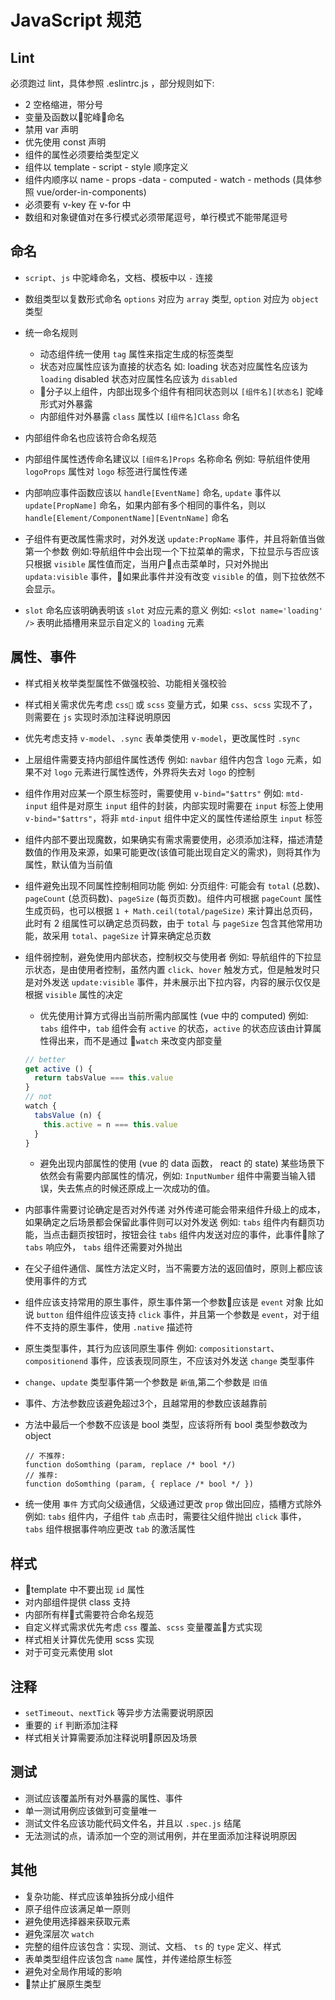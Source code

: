 # JavaScript 规范
## Lint
必须跑过 lint，具体参照 .eslintrc.js ，部分规则如下:
- 2 空格缩进，带分号
- 变量及函数以驼峰命名
- 禁用 var 声明
- 优先使用 const 声明
- 组件的属性必须要给类型定义
- 组件以 template - script - style 顺序定义
- 组件内顺序以 name - props -data - computed - watch - methods (具体参照 vue/order-in-components)
- 必须要有 v-key 在 v-for 中
- 数组和对象键值对在多行模式必须带尾逗号，单行模式不能带尾逗号

## 命名
- `script`、`js` 中驼峰命名，文档、模板中以 `-` 连接

- 数组类型以复数形式命名
  `options` 对应为 `array` 类型,
  `option` 对应为 `object` 类型

- 统一命名规则
  - 动态组件统一使用 `tag` 属性来指定生成的标签类型
  - 状态对应属性应该为直接的状态名
    如: loading 状态对应属性名应该为 `loading`
    disabled 状态对应属性名应该为 `disabled`
  - 分子以上组件，内部出现多个组件有相同状态则以 `[组件名][状态名]` 驼峰形式对外暴露
  - 内部组件对外暴露 `class` 属性以 `[组件名]Class` 命名

- 内部组件命名也应该符合命名规范

- 内部组件属性透传命名建议以 `[组件名]Props` 名称命名
  例如: 导航组件使用 `logoProps` 属性对 `logo` 标签进行属性传递

- 内部响应事件函数应该以 `handle[EventName]` 命名, `update` 事件以 `update[PropName]` 命名，如果内部有多个相同的事件名，则以`handle[Element/ComponentName][EventnName]` 命名

- 子组件有更改属性需求时，对外发送 `update:PropName` 事件，并且将新值当做第一个参数
  例如:导航组件中会出现一个下拉菜单的需求，下拉显示与否应该只根据 `visible` 属性值而定，当用户点击菜单时，只对外抛出 `updata:visible` 事件，如果此事件并没有改变 `visible` 的值，则下拉依然不会显示。

- `slot` 命名应该明确表明该 `slot` 对应元素的意义
  例如: `<slot name='loading' />` 表明此插槽用来显示自定义的 `loading` 元素

## 属性、事件
- 样式相关枚举类型属性不做强校验、功能相关强校验

- 样式相关需求优先考虑 `css` 或 `scss` 变量方式，如果 `css`、`scss` 实现不了，则需要在 `js` 实现时添加注释说明原因

- 优先考虑支持 `v-model`、`.sync`
  表单类使用 `v-model`，更改属性时 `.sync`

- 上层组件需要支持内部组件属性透传
  例如: `navbar` 组件内包含 `logo` 元素，如果不对 `logo` 元素进行属性透传，外界将失去对 `logo` 的控制

- 组件作用对应某一个原生标签时，需要使用 `v-bind="$attrs"`
  例如: `mtd-input` 组件是对原生 `input` 组件的封装，内部实现时需要在 `input` 标签上使用 `v-bind="$attrs"`，将非 `mtd-input` 组件中定义的属性传递给原生 `input` 标签

- 组件内部不要出现魔数，如果确实有需求需要使用，必须添加注释，描述清楚数值的作用及来源，如果可能更改(该值可能出现自定义的需求)，则将其作为属性，默认值为当前值

- 组件避免出现不同属性控制相同功能
  例如: 分页组件: 可能会有 `total` (总数)、 `pageCount` (总页码数)、`pageSize` (每页页数)。组件内可根据 `pageCount` 属性生成页码，也可以根据 `1 + Math.ceil(total/pageSize)` 来计算出总页码，此时有 2 组属性可以确定总页码数，由于 `total` 与 `pageSize` 包含其他常用功能，故采用 `total`、`pageSize` 计算来确定总页数

- 组件弱控制，避免使用内部状态，控制权交与使用者
  例如: 导航组件的下拉显示状态，是由使用者控制，虽然内置 `click`、`hover` 触发方式，但是触发时只是对外发送 `update:visible` 事件，并未展示出下拉内容，内容的展示仅仅是根据 `visible` 属性的决定

  - 优先使用计算方式得出当前所需内部属性 (vue 中的 computed)
  例如: `tabs` 组件中，`tab` 组件会有 `active` 的状态，`active` 的状态应该由计算属性得出来，而不是通过 `watch` 来改变内部变量
  ```javascript
  // better
  get active () {
    return tabsValue === this.value
  }
  // not
  watch {
    tabsValue (n) {
      this.active = n === this.value
    }
  }
  ```
  - 避免出现内部属性的使用 (vue 的 data 函数， react 的 state)
  某些场景下依然会有需要内部属性的情况，例如: `InputNumber` 组件中需要当输入错误，失去焦点的时候还原成上一次成功的值。

- 内部事件需要讨论确定是否对外传递
  对外传递可能会带来组件升级上的成本，如果确定之后场景都会保留此事件则可以对外发送
  例如:  `tabs` 组件内有翻页功能，当点击翻页按钮时，按钮会往 `tabs` 组件内发送对应的事件，此事件除了 `tabs` 响应外， `tabs` 组件还需要对外抛出

- 在父子组件通信、属性方法定义时，当不需要方法的返回值时，原则上都应该使用事件的方式

- 组件应该支持常用的原生事件，原生事件第一个参数应该是 `event` 对象
  比如说 `button` 组件组件应该支持 `click` 事件，并且第一个参数是 `event`，对于组件不支持的原生事件，使用 `.native` 描述符

- 原生类型事件，其行为应该同原生事件
  例如: `compositionstart`、`compositionend` 事件，应该表现同原生，不应该对外发送 `change` 类型事件

- `change`、`update` 类型事件第一个参数是 `新值`,第二个参数是 `旧值`

- 事件、方法参数应该避免超过3个，且越常用的参数应该越靠前

- 方法中最后一个参数不应该是 bool 类型，应该将所有 bool 类型参数改为 object
  ```
  // 不推荐:
  function doSomthing (param, replace /* bool */)
  // 推荐:
  function doSomthing (param, { replace /* bool */ })
  ```

- 统一使用 `事件` 方式向父级通信，父级通过更改 `prop` 做出回应，插槽方式除外
  例如: `tabs` 组件内，子组件 `tab` 点击时，需要往父组件抛出 `click` 事件， `tabs` 组件根据事件响应更改 `tab` 的激活属性

## 样式
- template 中不要出现 `id` 属性
- 对内部组件提供 class 支持
- 内部所有样式需要符合命名规范
- 自定义样式需求优先考虑 `css` 覆盖、`scss` 变量覆盖方式实现
- 样式相关计算优先使用 scss 实现
- 对于可变元素使用 slot

## 注释
- `setTimeout`、`nextTick` 等异步方法需要说明原因
- 重要的 `if` 判断添加注释
- 样式相关计算需要添加注释说明原因及场景

## 测试
- 测试应该覆盖所有对外暴露的属性、事件
- 单一测试用例应该做到可变量唯一
- 测试文件名应该功能代码文件名，并且以 `.spec.js` 结尾
- 无法测试的点，请添加一个空的测试用例，并在里面添加注释说明原因

## 其他
- 复杂功能、样式应该单独拆分成小组件
- 原子组件应该满足单一原则
- 避免使用选择器来获取元素
- 避免深层次 `watch`
- 完整的组件应该包含：实现、测试、文档、 `ts` 的 `type` 定义、样式
- 表单类型组件应该包含 `name` 属性，并传递给原生标签
- 避免对全局作用域的影响
- 禁止扩展原生类型
